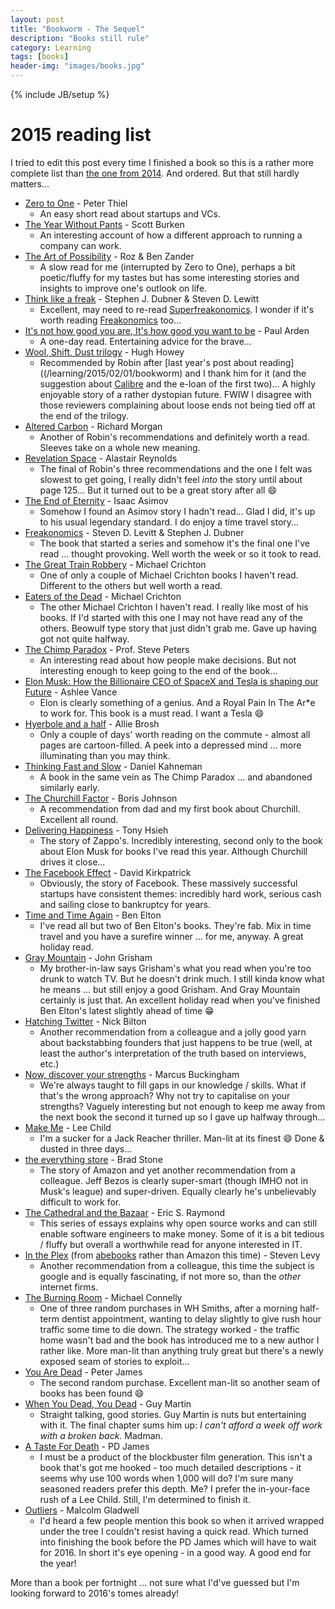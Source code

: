 ```yaml
---
layout: post
title: "Bookworm - The Sequel"
description: "Books still rule"
category: Learning
tags: [books]
header-img: "images/books.jpg"
---
```

{% include JB/setup %}

# 2015 reading list
I tried to edit this post every time I finished a book so this is a rather more complete list than [the one from 2014](/learning/2015/02/01/bookworm).  And ordered.  But that still hardly matters...

* [Zero to One](http://www.amazon.co.uk/Zero-One-Notes-Start-Future-ebook/dp/B00KHX0II4/ref=pd_sim_b_10?ie=UTF8&refRID=010DRYF5M966WF0FPFPN) - Peter Thiel
  * An easy short read about startups and VCs.
* [The Year Without Pants](http://www.amazon.co.uk/Year-Without-Pants-WordPress-Com-Hardcover/dp/B00GOH3D34/ref=sr_1_cc_2?s=aps&ie=UTF8&qid=1422128167&sr=1-2-catcorr&keywords=the+year+without+pants) - Scott Burken
  * An interesting account of how a different approach to running a company can work.
* [The Art of Possibility](http://www.amazon.co.uk/Art-Possibility-Transforming-Professional-Hardcover/dp/B00GSCMDRW/ref=sr_1_2?s=books&ie=UTF8&qid=1422128361&sr=1-2&keywords=the+art+of+the+possibility) - Roz & Ben Zander
  * A slow read for me (interrupted by Zero to One), perhaps a bit poetic/fluffy for my tastes but has some interesting stories and insights to improve one's outlook on life.
* [Think like a freak](http://www.amazon.co.uk/Think-Like-Freak-Smarter-Everything/dp/1846147557) - Stephen J. Dubner & Steven D. Lewitt
  * Excellent, may need to re-read [Superfreakonomics](http://www.amazon.co.uk/Superfreakonomics-Cooling-Patriotic-Prostitutes-Insurance/dp/0141030704/ref=pd_bxgy_b_img_y).  I wonder if it's worth reading [Freakonomics](http://www.amazon.co.uk/Freakonomics-Economist-Explores-Hidden-Everything/dp/0141019018/ref=pd_bxgy_b_img_y) too...
* [It's not how good you are, It's how good you want to be](http://www.amazon.co.uk/Its-Not-How-Good-Want/dp/0714843377/ref=sr_1_9?ie=UTF8&qid=1423090505&sr=8-9&keywords=be+who+you+want+to+be) - Paul Arden
  * A one-day read.  Entertaining advice for the brave...
* [Wool, Shift, Dust trilogy](http://www.amazon.co.uk/Wool-Trilogy-Shift-Dust-ebook/dp/B00I96357W/ref=sr_1_2?ie=UTF8&qid=1427043593&sr=8-2&keywords=wool%2C+shift%2C+dust) - Hugh Howey
  * Recommended by Robin after [last year's post about reading]((/learning/2015/02/01/bookworm) and I thank him for it (and the suggestion about [Calibre](http://calibre-ebook.com) and the e-loan of the first two)...  A highly enjoyable story of a rather dystopian future.  FWIW I disagree with those reviewers complaining about loose ends not being tied off at the end of the trilogy.
* [Altered Carbon](http://www.amazon.co.uk/Altered-Carbon-GOLLANCZ-Richard-Morgan/dp/0575081244) - Richard Morgan
  * Another of Robin's recommendations and definitely worth a read.  Sleeves take on a whole new meaning.
* [Revelation Space](http://www.amazon.co.uk/Revelation-Space-Alastair-Reynolds/dp/0575083093/ref=sr_1_1?ie=UTF8&qid=1428312406&sr=8-1&keywords=revelation+space) - Alastair Reynolds
  * The final of Robin's three recommendations and the one I felt was slowest to get going, I really didn't feel _into_ the story until about page 125...  But it turned out to be a great story after all :smile:
* [The End of Eternity](http://www.amazon.co.uk/End-Eternity-Panther-Science-Fiction/dp/0586024409/ref=sr_1_1?s=books&ie=UTF8&qid=1431643224&sr=1-1&keywords=end+eternity) - Isaac Asimov
  * Somehow I found an Asimov story I hadn't read...  Glad I did, it's up to his usual legendary standard.  I do enjoy a time travel story...
* [Freakonomics](http://www.amazon.co.uk/Freakonomics-Economist-Explores-Hidden-Everything-ebook/dp/B002RPCOH8/ref=sr_1_1?s=books&ie=UTF8&qid=1431643374&sr=1-1&keywords=freakonomics) - Steven D. Levitt & Stephen J. Dubner
  * The book that started a series and somehow it's the final one I've read ... thought provoking.  Well worth the week or so it took to read.
* [The Great Train Robbery](http://www.amazon.co.uk/Great-Train-Robbery-Michael-Crichton/dp/009948241X/ref=sr_1_2?s=books&ie=UTF8&qid=1432588554&sr=1-2&keywords=the+great+train+robbery) - Michael Crichton
  * One of only a couple of Michael Crichton books I haven't read.  Different to the others but well worth a read.
* [Eaters of the Dead](http://www.amazon.co.uk/Eaters-Dead-Michael-Crichton/dp/0099222825/ref=sr_1_1?ie=UTF8&qid=1433454460&sr=8-1&keywords=eaters+of+the+dead) - Michael Crichton
  * The other Michael Crichton I haven't read.  I really like most of his books.  If I'd started with this one I may not have read any of the others.  Beowulf type story that just didn't grab me.  Gave up having got not quite halfway.
* [The Chimp Paradox](http://www.amazon.co.uk/Chimp-Paradox-Management-Programme-Confidence/dp/009193558X/ref=sr_1_1?s=books&ie=UTF8&qid=1433454488&sr=1-1&keywords=the+chimp+paradox) - Prof. Steve Peters
  * An interesting read about how people make decisions.  But not interesting enough to keep going to the end of the book...
* [Elon Musk: How the Billionaire CEO of SpaceX and Tesla is shaping our Future](http://www.amazon.co.uk/Elon-Musk-Billionaire-SpaceX-shaping/dp/075355562X/ref=sr_1_1?s=books&ie=UTF8&qid=1434402586&sr=1-1&keywords=elon+musk) - Ashlee Vance
  * Elon is clearly something of a genius.  And a Royal Pain In The Ar*e to work for.  This book is a must read.  I want a Tesla :smile:
* [Hyerbole and a half](http://www.amazon.co.uk/Hyperbole-Half-Unfortunate-Situations-Mechanisms/dp/0224095374/ref=sr_1_1?s=books&ie=UTF8&qid=1435213562&sr=1-1&keywords=hyperbole+and+a+half) - Allie Brosh
  * Only a couple of days' worth reading on the commute - almost all pages are cartoon-filled.  A peek into a depressed mind ... more illuminating than you may think.
* [Thinking Fast and Slow](http://www.amazon.co.uk/Thinking-Fast-Slow-Daniel-Kahneman/dp/0141033576/ref=sr_1_1?ie=UTF8&qid=1436044632&sr=8-1&keywords=thinking+fast+and+slow) - Daniel Kahneman
  * A book in the same vein as The Chimp Paradox ... and abandoned similarly early.
* [The Churchill Factor](http://www.amazon.co.uk/Churchill-Factor-How-Made-History/dp/144478305X/ref=sr_1_1?s=diy&ie=UTF8&qid=1436044556&sr=8-1&keywords=churchill+johnson) - Boris Johnson
  * A recommendation from dad and my first book about Churchill.  Excellent all round.
* [Delivering Happiness](http://www.amazon.co.uk/Delivering-Happiness-Profits-Passion-Purpose/dp/0446563048/ref=tmm_hrd_swatch_0?_encoding=UTF8&qid=1438291580&sr=1-1) - Tony Hsieh
  * The story of Zappo's.  Incredibly interesting, second only to the book about Elon Musk for books I've read this year.  Although Churchill drives it close...
* [The Facebook Effect](http://www.amazon.co.uk/Facebook-Effect-Inside-Company-Connecting/dp/1439102112/ref=tmm_hrd_swatch_0?_encoding=UTF8&qid=1438291608&sr=1-1) - David Kirkpatrick
  * Obviously, the story of Facebook.  These massively successful startups have consistent themes: incredibly hard work, serious cash and sailing close to bankruptcy for years.
* [Time and Time Again](http://www.amazon.co.uk/Time-Again-Ben-Elton/dp/0552779997/ref=sr_1_1?ie=UTF8&qid=1440620160&sr=8-1&keywords=time+and+time+again) - Ben Elton
  * I've read all but two of Ben Elton's books.  They're fab.  Mix in time travel and you have a surefire winner ... for me, anyway.  A great holiday read.
* [Gray Mountain](http://www.amazon.co.uk/Gray-Mountain-John-Grisham/dp/1444765655/ref=sr_1_1?s=books&ie=UTF8&qid=1440620231&sr=1-1&keywords=john+grisham+grey+mountain) - John Grisham
  * My brother-in-law says Grisham's what you read when you're too drunk to watch TV.  But he doesn't drink much.  I still kinda know what he means ... but still enjoy a good Grisham.  And Gray Mountain certainly is just that.  An excellent holiday read when you've finished Ben Elton's latest slightly ahead of time :grin:
* [Hatching Twitter](http://www.amazon.co.uk/Hatching-Twitter-Nick-Bilton/dp/1444761978/ref=sr_1_1?s=books&ie=UTF8&qid=1440620359&sr=1-1&keywords=hatching+twitter) - Nick Bilton
  * Another recommendation from a colleague and a jolly good yarn about backstabbing founders that just happens to be true (well, at least the author's interpretation of the truth based on interviews, etc.)
* [Now, discover your strengths](http://www.amazon.co.uk/Now-Discover-Your-Strengths-Develop/dp/1416502653/ref=sr_1_1?s=books&ie=UTF8&qid=1441609343&sr=1-1&keywords=now+discover+your+strengths) - Marcus Buckingham
  * We're always taught to fill gaps in our knowledge / skills.  What if that's the wrong approach?  Why not try to capitalise on your strengths?  Vaguely interesting but not enough to keep me away from the next book the second it turned up so I gave up halfway through...
* [Make Me](http://www.amazon.co.uk/Make-Me-Jack-Reacher-20/dp/0593073886/ref=sr_1_1?ie=UTF8&qid=1442338256&sr=8-1&keywords=make+me) - Lee Child
  * I'm a sucker for a Jack Reacher thriller.  Man-lit at its finest :smile:  Done & dusted in three days...
* [the everything store](http://www.amazon.co.uk/Everything-Store-Jeff-Bezos-Amazon/dp/0552167835/ref=sr_1_1?ie=UTF8&qid=1442338345&sr=8-1&keywords=the+everything+store) - Brad Stone
  * The story of Amazon and yet another recommendation from a colleague.  Jeff Bezos is clearly super-smart (though IMHO not in Musk's league) and super-driven.  Equally clearly he's unbelievably difficult to work for.
* [The Cathedral and the Bazaar](http://www.amazon.co.uk/Cathedral-Bazaar-Eric-S-Raymond/dp/0596001088/ref=sr_1_1?s=books&ie=UTF8&qid=1443557728&sr=1-1&keywords=cathedral+and+the+bazaar) - Eric S. Raymond
  * This series of essays explains why open source works and can still enable software engineers to make money.  Some of it is a bit tedious / fluffy but overall a worthwhile read for anyone interested in IT.
* [In the Plex](http://www.amazon.co.uk/Plex-Google-Thinks-Works-Shapes/dp/1416596585/ref=sr_1_1?s=books&ie=UTF8&qid=1444804518&sr=1-1&keywords=in+the+plex) (from [abebooks](http://www.abebooks.co.uk) rather than Amazon this time) - Steven Levy
  * Another recommendation from a colleague, this time the subject is google and is equally fascinating, if not more so, than the _other_ internet firms.
* [The Burning Room](http://www.amazon.co.uk/gp/product/1409145662?keywords=the%20burning%20room&qid=1447628898&ref_=sr_1_1&sr=8-1) - Michael Connelly
  * One of three random purchases in WH Smiths, after a morning half-term dentist appointment, wanting to delay slightly to give rush hour traffic some time to die down.  The strategy worked - the traffic home wasn't bad and the book has introduced me to a new author I rather like.  More man-lit than anything truly great but there's a newly exposed seam of stories to exploit...
* [You Are Dead](http://www.amazon.co.uk/gp/product/1447255798?keywords=you%20are%20dead&qid=1448495053&ref_=sr_1_1&sr=8-1) - Peter James
  * The second random purchase.  Excellent man-lit so another seam of books has been found :smile:
* [When You Dead, You Dead](http://www.amazon.co.uk/gp/product/0753556669?keywords=you%20are%20dead&qid=1448495053&ref_=sr_1_2&sr=8-2) - Guy Martin
  * Straight talking, good stories.  Guy Martin is nuts but entertaining with it.  The final chapter sums him up: _I can't afford a week off work with a broken back_.  Madman.
* [A Taste For Death](http://www.amazon.co.uk/Taste-Death-Inspector-Dalgliesh-Mystery/dp/0571248918/ref=sr_1_1?ie=UTF8&qid=1449920976&sr=8-1&keywords=a+taste+for+death) - PD James
  * I must be a product of the blockbuster film generation.  This isn't a book that's got me hooked - too much detailed descriptions - it seems why use 100 words when 1,000 will do?  I'm sure many seasoned readers prefer this depth.  Me?  I prefer the in-your-face rush of a Lee Child.  Still, I'm determined to finish it.
* [Outliers](http://www.amazon.co.uk/Outliers-Story-Success-Malcolm-Gladwell/dp/0141036257/ref=sr_1_1?ie=UTF8&qid=1451681668&sr=8-1&keywords=outliers) - Malcolm Gladwell
  * I'd heard a few people mention this book so when it arrived wrapped under the tree I couldn't resist having a quick read.  Which turned into finishing the book before the PD James which will have to wait for 2016.  In short it's eye opening - in a good way.  A good end for the year!

More than a book per fortnight ... not sure what I'd've guessed but I'm looking forward to 2016's tomes already!